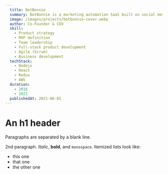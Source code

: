 ```yaml
---
  title: BotBonnie
  summary: BotBonnie is a marketing automation SaaS built on social messaging platforms. Founded in 2016, we bootstrapped it into a multi-million-dollar business with a lean team of 20 in just five years, and it was acquired by Appier in 2021.
  image: /images/projects/botbonnie-cover.webp
  author: Co-Founder & CEO
  skill:
    - Product strategy
    - MVP definition
    - Team leadership
    - Full-stack product development
    - Agile (Scrum)
    - Business development
  techStack:
    - Nodejs
    - React
    - Redux
    - AWS
  duration:
    - 2016
    - 2021
  publishedAt: 2021-06-01
---
```


An h1 header
============

Paragraphs are separated by a blank line.

2nd paragraph. *Italic*, **bold**, and `monospace`. Itemized lists
look like:

  * this one
  * that one
  * the other one


